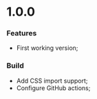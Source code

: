 # 1.0.0

### Features
* First working version;

### Build
* Add CSS import support;
* Configure GitHub actions;
